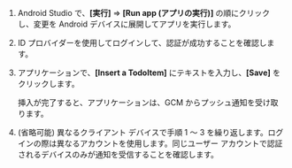 ﻿
1. Android Studio で、**[実行]** => **[Run app (アプリの実行)]** の順にクリックし、変更を Android デバイスに展開してアプリを実行します。

2. ID プロバイダーを使用してログインして、認証が成功することを確認します。 

3. アプリケーションで、**[Insert a TodoItem]** にテキストを入力し、**[Save]** をクリックします。

   	挿入が完了すると、アプリケーションは、GCM からプッシュ通知を受け取ります。

4. (省略可能) 異なるクライアント デバイスで手順 1 ～ 3 を繰り返します。ログインの際は異なるアカウントを使用します。同じユーザー アカウントで認証されるデバイスのみが通知を受信することを確認します。 

<!--HONumber=47-->
